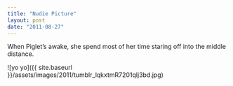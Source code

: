 ```yaml
---
title: "Nudie Picture"
layout: post
date: "2011-08-27"
---
```


When Piglet’s awake, she spend most of her time staring off into the middle distance.

![yo yo]({{ site.baseurl }}/assets/images/2011/tumblr_lqkxtmR7201qlj3bd.jpg)
